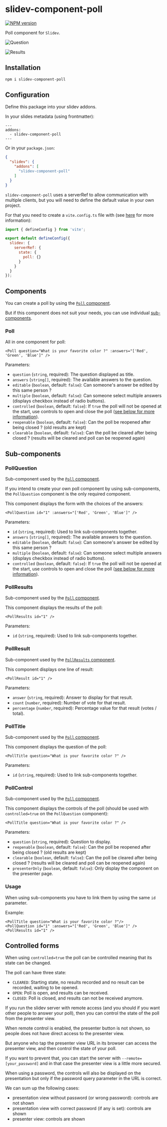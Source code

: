 # slidev-component-poll

[![NPM version](https://img.shields.io/npm/v/slidev-component-poll?color=3AB9D4&label=)](https://www.npmjs.com/package/slidev-component-poll)

Poll component for `Slidev`.

![Question](./assets/question.png)

![Results](./assets/results.png)

## Installation

```bash
npm i slidev-component-poll
```

## Configuration

Define this package into your slidev addons.

In your slides metadata (using frontmatter):
```
---
addons:
  - slidev-component-poll
---
```

Or in your `package.json`:
```json
{
  "slidev": {
    "addons": [
      "slidev-component-poll"
    ]
  }
}
```

`slidev-component-poll` uses a serverRef to allow communication with multiple clients, but you will need to define the default value in your own project.

For that you need to create a `vite.config.ts` file with (see [here](https://sli.dev/custom/config-vite.html) for more information):
```js
import { defineConfig } from 'vite';

export default defineConfig({
  slidev: {
    serverRef: {
      state: {
        poll: {}
      }
    }
  }
});
```

## Components

You can create a poll by using the [`Poll` component](#poll).

But if this component does not suit your needs, you can use individual [sub-components](#sub-components).

### Poll

All in one component for poll:
```vue
<Poll question="What is your favorite color ?" :answers="['Red', 'Green', 'Blue']" />
```

Parameters:

* `question` (`string`, required): The question displayed as title.
* `answers` (`string[]`, required): The available answers to the question.
* `editable` (`boolean`, default: `false`): Can someone's answer be edited by this same person ?
* `multiple` (`boolean`, default: `false`): Can someone select multiple answers (displays checkbox instead of radio buttons).
* `controlled` (`boolean`, default: `false`): If `true` the poll will not be opened at the start, use controls to open and close the poll ([see below for more information](#controlled-forms)).
* `reopenable` (`boolean`, default: `false`): Can the poll be reopened after being closed ? (old results are kept)
* `clearable` (`boolean`, default: `false`): Can the poll be cleared after being closed ? (results will be cleared and poll can be reopened again)

## Sub-components

### PollQuestion

Sub-component used by the [`Poll` component](#poll).

If you intend to create your own poll component by using sub-components, the `PollQuestion` component is the only required component.

This component displays the form with the choices of the answers:
```vue
<PollQuestion id="1" :answers="['Red', 'Green', 'Blue']" />
```

Parameters:
* `id` (`string`, required): Used to link sub-components together.
* `answers` (`string[]`, required): The available answers to the question.
* `editable` (`boolean`, default: `false`): Can someone's answer be edited by this same person ?
* `multiple` (`boolean`, default: `false`): Can someone select multiple answers (displays checkbox instead of radio buttons).
* `controlled` (`boolean`, default: `false`): If `true` the poll will not be opened at the start, use controls to open and close the poll ([see below for more information](#controlled-forms)).

### PollResults

Sub-component used by the [`Poll` component](#poll).

This component displays the results of the poll:
```vue
<PollResults id="1" />
```

Parameters:
* `id` (`string`, required): Used to link sub-components together.

### PollResult

Sub-component used by the [`PollResults` component](#pollresults).

This component displays one line of result:
```vue
<PollResult id="1" />
```

Parameters:
* `answer` (`string`, required): Answer to display for that result.
* `count` (`number`, required): Number of vote for that result.
* `percentage` (`number`, required): Percentage value for that result (votes / total).

### PollTitle

Sub-component used by the [`Poll` component](#poll).

This component displays the question of the poll:
```vue
<PollTitle question="What is your favorite color ?" />
```

Parameters:
* `id` (`string`, required): Used to link sub-components together.

### PollControl

Sub-component used by the [`Poll` component](#poll).

This component displays the controls of the poll (should be used with `controlled=true` on the `PollQuestion` component):
```vue
<PollTitle question="What is your favorite color ?" />
```

Parameters:
* `question` (`string`, required): Question to display.
* `reopenable` (`boolean`, default: `false`): Can the poll be reopened after being closed ? (old results are kept)
* `clearable` (`boolean`, default: `false`): Can the poll be cleared after being closed ? (results will be cleared and poll can be reopened again)
* `presenterOnly` (`boolean`, default: `false`): Only display the component on the presenter page.

### Usage

When using sub-components you have to link them by using the same `id` parameter.

Example:
```vue
<PollTitle question="What is your favorite color ?"/>
<PollQuestion id="1" :answers="['Red', 'Green', 'Blue']" />
<PollResults id="1" />
```

## Controlled forms

When using `controlled=true` the poll can be controlled meaning that its state can be changed.

The poll can have three state:
* `CLEARED`: Starting state, no results recorded and no result can be recorded, waiting to be opened.
* `OPEN`: Poll is open, and results can be received.
* `CLOSED`: Poll is closed, and results can not be received anymore.

If you run the slidev server with remote access (and you should if you want other people to answer your poll), then you can control the state of the poll from the presenter view.

When remote control is enabled, the presenter button is not shown, so people does not have direct access to the presenter view.

But anyone who tap the presenter view URL in its browser can access the presenter view, and then control the state of your poll.

If you want to prevent that, you can start the server with `--remote=[your_password]` and in that case the presenter view is a little more secured.

When using a password, the controls will also be displayed on the presentation but only if the password query parameter in the URL is correct.

We can sum up the following cases:

* presentation view without password (or wrong password): controls are not shown
* presentation view with correct password (if any is set): controls are shown
* presenter view: controls are shown
